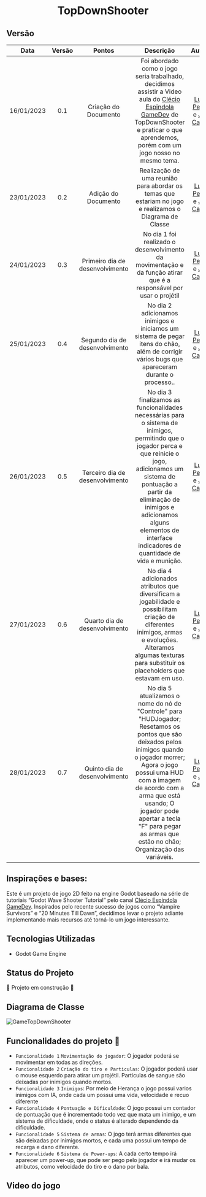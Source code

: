 <h1 align="center"> TopDownShooter </h1>

## Versão
  | Data | Versão | Pontos | Descrição | Autores |
|:----:|:------:|:---------:|:---------:|:---------:|
| 16/01/2023 | 0.1 | Criação do Documento | Foi abordado como o jogo seria trabalhado, decidimos assistir a Video aula do [Clécio Espindola GameDev](https://www.youtube.com/@clecioespindolagamedev) de TopDownShooter e praticar o que aprendemos, porém com um jogo nosso no mesmo tema. |[Lucas Petruci](https://github.com/LucasPetruci) e [João Capello](https://github.com/Pinais) |
| 23/01/2023 | 0.2 | Adição do Documento | Realização de uma reunião para abordar os temas que estariam no jogo e realizamos o Diagrama de Classe |[Lucas Petruci](https://github.com/LucasPetruci) e [João Capello](https://github.com/Pinais) |
| 24/01/2023 | 0.3 | Primeiro dia de desenvolvimento | No dia 1 foi realizado o desenvolvimento da movimentação e da função atirar que é a responsável por usar o projétil |[Lucas Petruci](https://github.com/LucasPetruci) e [João Capello](https://github.com/Pinais) |
| 25/01/2023 | 0.4 | Segundo dia de desenvolvimento | No dia 2 adicionamos inimigos e iniciamos um sistema de pegar itens do chão, além de corrigir vários bugs que apareceram durante o processo.. |[Lucas Petruci](https://github.com/LucasPetruci) e [João Capello](https://github.com/Pinais) |
| 26/01/2023 | 0.5 | Terceiro dia de desenvolvimento | No dia 3 finalizamos as funcionalidades necessárias para o sistema de inimigos, permitindo que o jogador perca e que reinicie o jogo, adicionamos um sistema de pontuação a partir da eliminação de inimigos e adicionamos alguns elementos de interface indicadores de quantidade de vida e munição. |[Lucas Petruci](https://github.com/LucasPetruci) e [João Capello](https://github.com/Pinais) |
| 27/01/2023 | 0.6 | Quarto dia de desenvolvimento | No dia 4 adicionados atributos que diversificam a jogabilidade e possibilitam criação de diferentes inimigos, armas e evoluções. Alteramos algumas texturas para substituir os placeholders que estavam em uso. | [Lucas Petruci](https://github.com/LucasPetruci) e [João Capello](https://github.com/Pinais) |
| 28/01/2023 | 0.7 | Quinto dia de desenvolvimento | No dia 5 atualizamos o nome do nó de "Controle" para "HUDJogador; Resetamos os pontos que são deixados pelos inimigos quando o jogador morrer; Agora o jogo possui uma HUD com a imagem de acordo com a arma que está usando; O jogador pode apertar a tecla "F" para pegar as armas que estão no chão; Organização das variáveis. | [Lucas Petruci](https://github.com/LucasPetruci) e [João Capello](https://github.com/Pinais) |


## Inspirações e bases:

Este é um projeto de jogo 2D feito na engine Godot baseado na série de tutoriais “Godot Wave Shooter Tutorial” pelo canal [Clécio Espindola GameDev](https://www.youtube.com/@clecioespindolagamedev).
Inspirados pelo recente sucesso de jogos como “Vampire Survivors” e “20 Minutes Till Dawn”, decidimos levar o projeto adiante implementando mais recursos até torná-lo um jogo interessante.

## Tecnologias Utilizadas
- Godot Game Engine

## Status do Projeto
:construction: Projeto em construção :construction:

## Diagrama de Classe
![GameTopDownShooter](https://user-images.githubusercontent.com/99514230/215515545-f2efb926-da7f-4a2c-a52f-525a03878fc8.png)


## Funcionalidades do projeto :hammer:
- `Funcionalidade 1` `Movimentação do jogador`: O jogador poderá se movimentar em todas as direções.
- `Funcionalidade 2` `Criação do tiro e Particulas`: O jogador poderá usar o mouse esquerdo para atirar um projétil. Particulas de sangue são deixadas por inimigos quando mortos.
- `Funcionalidade 3` `Inimigos`: Por meio de Herança o jogo possui varios inimigos com IA, onde cada um possui uma vida, velocidade e recuo diferente
- `Funcionalidade 4` `Pontuação e Dificuldade`: O jogo possui um contador de pontuação que é incrementado todo vez que mata um inimigo, e um sistema de dificuldade, onde o status é alterado dependendo da dificuldade.
- `Funcionalidade 5` `Sistema de armas`: O jogo terá armas diferentes que são deixadas por inimigos mortos, e cada uma possui um tempo de recarga e dano diferente.
- `Funcionalidade 6` `Sistema de Power-ups`: A cada certo tempo irá aparecer um power-up, que pode ser pego pelo jogador e irá mudar os atributos, como velocidade do tiro e o dano por bala.


## Video do jogo 

